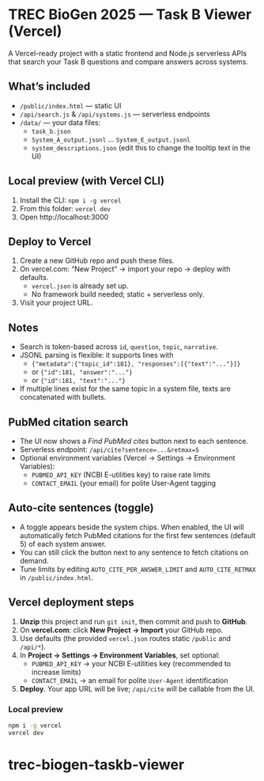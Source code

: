 # TREC BioGen 2025 — Task B Viewer (Vercel)

A Vercel-ready project with a static frontend and Node.js serverless APIs that search your Task B questions and compare answers across systems.

## What’s included
- `/public/index.html` — static UI
- `/api/search.js` & `/api/systems.js` — serverless endpoints
- `/data/` — your data files:
  - `task_b.json`
  - `System_A_output.jsonl` … `System_E_output.jsonl`
  - `system_descriptions.json` (edit this to change the tooltip text in the UI)

## Local preview (with Vercel CLI)
1. Install the CLI: `npm i -g vercel`
2. From this folder: `vercel dev`
3. Open http://localhost:3000

## Deploy to Vercel
1. Create a new GitHub repo and push these files.
2. On vercel.com: “New Project” → import your repo → deploy with defaults.
   - `vercel.json` is already set up.
   - No framework build needed; static + serverless only.
3. Visit your project URL.

## Notes
- Search is token-based across `id`, `question`, `topic`, `narrative`.
- JSONL parsing is flexible: it supports lines with
  - `{"metadata":{"topic_id":181}, "responses":[{"text":"..."}]}`
  - or `{"id":181, "answer":"..."}`
  - or `{"id":181, "text":"..."}`
- If multiple lines exist for the same topic in a system file, texts are concatenated with bullets.


## PubMed citation search
- The UI now shows a *Find PubMed cites* button next to each sentence.
- Serverless endpoint: `/api/cite?sentence=...&retmax=5`
- Optional environment variables (Vercel → Settings → Environment Variables):
  - `PUBMED_API_KEY` (NCBI E-utilities key) to raise rate limits
  - `CONTACT_EMAIL` (your email) for polite User-Agent tagging


## Auto‑cite sentences (toggle)
- A toggle appears beside the system chips. When enabled, the UI will automatically fetch PubMed citations for the first few sentences (default 5) of each system answer.
- You can still click the button next to any sentence to fetch citations on demand.
- Tune limits by editing `AUTO_CITE_PER_ANSWER_LIMIT` and `AUTO_CITE_RETMAX` in `/public/index.html`.

## Vercel deployment steps
1. **Unzip** this project and run `git init`, then commit and push to **GitHub**.
2. On **vercel.com**: click **New Project → Import** your GitHub repo.
3. Use defaults (the provided `vercel.json` routes static `/public` and `/api/*`).
4. In **Project → Settings → Environment Variables**, set optional:
   - `PUBMED_API_KEY` → your NCBI E-utilities key (recommended to increase limits)
   - `CONTACT_EMAIL` → an email for polite `User-Agent` identification
5. **Deploy**. Your app URL will be live; `/api/cite` will be callable from the UI.

### Local preview
```bash
npm i -g vercel
vercel dev
```

# trec-biogen-taskb-viewer